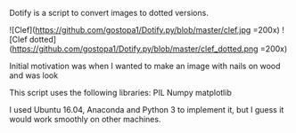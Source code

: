 Dotify is a script to convert images to dotted versions. 


![Clef](https://github.com/gostopa1/Dotify.py/blob/master/clef.jpg =200x)
![Clef dotted](https://github.com/gostopa1/Dotify.py/blob/master/clef_dotted.png =200x)

Initial motivation was when I wanted to make an image with nails on wood and was look

This script uses the following libraries:
PIL
Numpy
matplotlib

I used Ubuntu 16.04, Anaconda and Python 3 to implement it, but I guess it would work smoothly on other machines.
